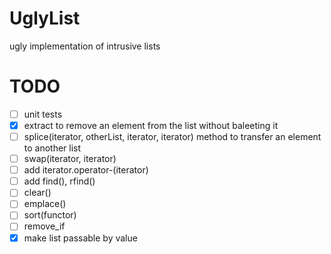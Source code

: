 UglyList
========

ugly implementation of intrusive lists

TODO
====

* [ ] unit tests
* [x] extract to remove an element from the list without baleeting it
* [ ] splice(iterator, otherList, iterator, iterator) method to transfer an element to another list
* [ ] swap(iterator, iterator)
* [ ] add iterator.operator-(iterator)
* [ ] add find(), rfind()
* [ ] clear()
* [ ] emplace()
* [ ] sort(functor)
* [ ] remove_if
* [x] make list passable by value

